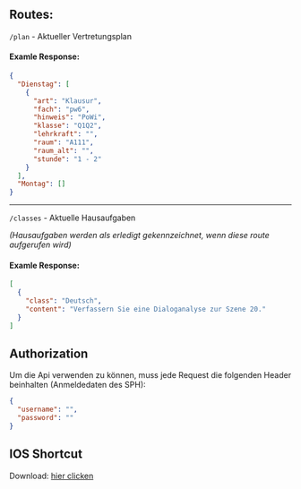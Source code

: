 ## Routes:

`/plan` - Aktueller Vertretungsplan

#### Examle Response:

```json
{
  "Dienstag": [
    {
      "art": "Klausur",
      "fach": "pw6",
      "hinweis": "PoWi",
      "klasse": "Q1Q2",
      "lehrkraft": "",
      "raum": "A111",
      "raum_alt": "",
      "stunde": "1 - 2"
    }
  ],
  "Montag": []
}
```

---

`/classes` - Aktuelle Hausaufgaben

_(Hausaufgaben werden als erledigt gekennzeichnet, wenn diese route aufgerufen wird)_

#### Examle Response:

```json
[
  {
    "class": "Deutsch",
    "content": "Verfassern Sie eine Dialoganalyse zur Szene 20."
  }
]
```

## Authorization

Um die Api verwenden zu können, muss jede Request die folgenden Header beinhalten (Anmeldedaten des SPH):

```json
{
  "username": "",
  "password": ""
}
```

## IOS Shortcut

Download: [hier clicken](https://github.com/jonas-mtl/sph-api/tree/main/ios)
